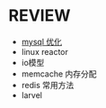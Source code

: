 
# REVIEW

  * [mysql 优化](./mysql.md)
  * linux reactor
  * io模型
  * memcache 内存分配
  * redis 常用方法
  * larvel 
  
